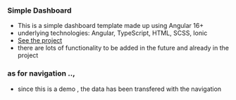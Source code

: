 ###  Simple Dashboard
- This is a simple dashboard template made up using Angular 16+
- underlying technologies: Angular, TypeScript, HTML, SCSS, Ionic
- [See the project](https://github.com/osroot/simple-dashboard)
- there are lots of functionality to be added in the future and already in the project 

### as for navigation ..,
- since this is a demo , the data has been transfered with the navigation
